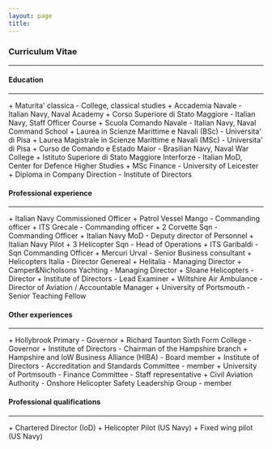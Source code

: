 ```yaml
---
layout: page
title: 
---
```


<h3 id="CV">Curriculum Vitae</h3>
<hr />
<h4>Education</h4>
<hr />
+ Maturita' classica - College, classical studies
+ Accademia Navale - Italian Navy, Naval Academy
+ Corso Superiore di Stato Maggiore - Italian Navy, Staff Officer Course
+ Scuola Comando Navale - Italian Navy, Naval Command School
+ Laurea in Scienze Marittime e Navali (BSc) - Universita' di Pisa
+ Laurea Magistrale in Scienze Marittime e Navali (MSc) - Universita' di Pisa
+ Curso de Comando e Estado Maior - Brasilian Navy, Naval War College
+ Istituto Superiore di Stato Maggiore Interforze - Italian MoD, Center for Defence Higher Studies
+ MSc Finance - University of Leicester
+ Diploma in Company Direction - Institute of Directors
<br>
<h4>Professional experience</h4>
<hr />
+ Italian Navy Commissioned Officer
  + Patrol Vessel Mango - Commanding officer
  + ITS Grecale - Commanding officer
  + 2 Corvette Sqn - Commanding Officer
  + Italian Navy MoD - Deputy director of Personnel
+ Italian Navy Pilot
  + 3 Helicopter Sqn - Head of Operations 
  + ITS Garibaldi - Sqn Commanding Officer
+ Mercuri Urval - Senior Business consultant
+ Helicopters Italia - Director Genereal
+ Helitalia - Managing Director
+ Camper&Nicholsons Yachting - Managing Director
+ Sloane Helicopters - Director
+ Institute of Directors - Lead Examiner
+ Wiltshire Air Ambulance - Director of Aviation / Accountable Manager
+ University of Portsmouth - Senior Teaching Fellow
<br>
<h4>Other experiences</h4>
<hr />
+ Hollybrook Primary - Governor
+ Richard Taunton Sixth Form College - Governor
+ Institute of Directors - Chairman of the Hampshire branch
+ Hampshire and IoW Business Alliance (HIBA) - Board member
+ Institute of Directors - Accreditation and Standards Committee - member
+ University of Portmsouth - Finance Committee - Staff representative
+ Civil Aviation Authority - Onshore Helicopter Safety Leadership Group - member
<br>
<h4>Professional qualifications</h4>
<hr />
+ Chartered Director (IoD)
+ Helicopter Pilot (US Navy)
+ Fixed wing pilot (US Navy)
